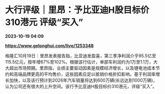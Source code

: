 # 大行评级｜里昂：予比亚迪H股目标价310港元 评级“买入”

**2023-10-19 04:09**

**https://www.gelonghui.com/live/1253348**

格隆汇10月19日｜里昂发表报告指，比亚迪发盈喜，第三季净利润介乎95.5亿至115.5亿元，按年增67%至102%。根据该行估计，单部车利润约为1万至1.1万，大大超出市场预期。里昂指，业绩主要驱动因素是规模经济增长，以及锂电池成本节约和高端品牌更高的平均售价，这些因素应足以抵销价格折扣影响。基于利润率增长加快，以及该行预计到2026年汽车销量将达到600万辆(长远达到1000万辆)，认为公司还有很大的上升空间。该行予比亚迪H股目标价310港元，评级“买入”。